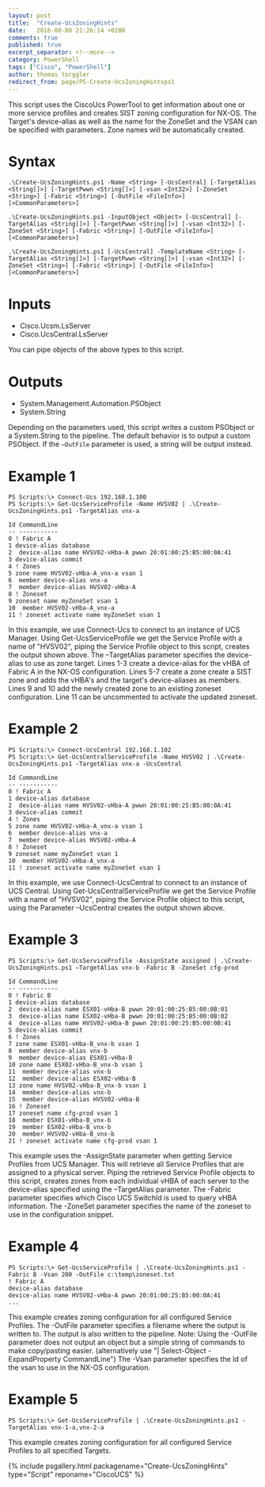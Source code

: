 ```yaml
---
layout: post
title:  "Create-UcsZoningHints"
date:   2016-08-08 21:26:14 +0200
comments: true
published: true
excerpt_separator: <!--more-->
category: PowerShell
tags: ["Cisco", "PowerShell"]
author: thomas torggler
redirect_from: page/PS-Create-UcsZoningHintsps1
---
```


This script uses the CiscoUcs PowerTool to get information about one or more service profiles and creates SIST zoning configuration for NX-OS. The Target's device-alias as well as the name for the ZoneSet and the VSAN can be specified with parameters. Zone names will be automatically created.
<!--more-->

# Syntax
```
.\Create-UcsZoningHints.ps1 -Name <String> [-UcsCentral] [-TargetAlias <String[]>] [-TargetPwwn <String[]>] [-vsan <Int32>] [-ZoneSet <String>] [-Fabric <String>] [-OutFile <FileInfo>] [<CommonParameters>]

.\Create-UcsZoningHints.ps1 -InputObject <Object> [-UcsCentral] [-TargetAlias <String[]>] [-TargetPwwn <String[]>] [-vsan <Int32>] [-ZoneSet <String>] [-Fabric <String>] [-OutFile <FileInfo>] [<CommonParameters>]

.\Create-UcsZoningHints.ps1 [-UcsCentral] -TemplateName <String> [-TargetAlias <String[]>] [-TargetPwwn <String[]>] [-vsan <Int32>] [-ZoneSet <String>] [-Fabric <String>] [-OutFile <FileInfo>] [<CommonParameters>]
```

# Inputs
- Cisco.Ucsm.LsServer
- Cisco.UcsCentral.LsServer

You can pipe objects of the above types to this script.

# Outputs
- System.Management.Automation.PSObject
- System.String

Depending on the parameters used, this script writes a custom PSObject or a System.String to the pipeline. The default behavior is to output a custom PSObject. If the ```–OutFile``` parameter is used, a string will be output instead.

# Example 1
```
PS Scripts:\> Connect-Ucs 192.168.1.100
PS Scripts:\> Get-UcsServiceProfile -Name HVSV02 | .\Create-UcsZoningHints.ps1 -TargetAlias vnx-a

Id CommandLine
-- -----------
0 ! Fabric A
1 device-alias database
2  device-alias name HVSV02-vHba-A pwwn 20:01:00:25:B5:00:0A:41
3 device-alias commit
4 ! Zones
5 zone name HVSV02-vHba-A_vnx-a vsan 1
6  member device-alias vnx-a
7  member device-alias HVSV02-vHba-A
8 ! Zoneset
9 zoneset name myZoneSet vsan 1
10  member HVSV02-vHba-A_vnx-a
11 ! zoneset activate name myZoneSet vsan 1
````

In this example, we use Connect-Ucs to connect to an instance of UCS Manager. Using Get-UcsServiceProfile we get the Service Profile with a name of "HVSV02", piping the Service Profile object to this script, creates the output shown above. The –TargetAlias parameter specifies the device-alias to use as zone target.
Lines 1-3 create a device-alias for the vHBA of Fabric A in the NX-OS configuration.
Lines 5-7 create a zone create a SIST zone and adds the vHBA's and the target's device-aliases as members.
Lines 9 and 10 add the newly created zone to an existing zoneset configuration.
Line 11 can be uncommented to activate the updated zoneset.

# Example 2
```
PS Scripts:\> Connect-UcsCentral 192.168.1.102
PS Scripts:\> Get-UcsCentralServiceProfile -Name HVSV02 | .\Create-UcsZoningHints.ps1 -TargetAlias vnx-a -UcsCentral

Id CommandLine
-- -----------
0 ! Fabric A
1 device-alias database
2  device-alias name HVSV02-vHba-A pwwn 20:01:00:25:B5:00:0A:41
3 device-alias commit
4 ! Zones
5 zone name HVSV02-vHba-A_vnx-a vsan 1
6  member device-alias vnx-a
7  member device-alias HVSV02-vHba-A
8 ! Zoneset
9 zoneset name myZoneSet vsan 1
10  member HVSV02-vHba-A_vnx-a
11 ! zoneset activate name myZoneSet vsan 1
```
In this example, we use Connect-UcsCentral to connect to an instance of UCS Central. Using Get-UcsCentralServiceProfile we get the Service Profile with a name of "HVSV02", piping the Service Profile object to this script, using the Parameter –UcsCentral creates the output shown above.


# Example 3
```
PS Scripts:\> Get-UcsServiceProfile -AssignState assigned | .\Create-UcsZoningHints.ps1 –TargetAlias vnx-b -Fabric B -ZoneSet cfg-prod

Id CommandLine
-- -----------
0 ! Fabric B
1 device-alias database
2  device-alias name ESX01-vHba-B pwwn 20:01:00:25:B5:00:0B:01
3  device-alias name ESX02-vHba-B pwwn 20:01:00:25:B5:00:0B:02
4  device-alias name HVSV02-vHba-B pwwn 20:01:00:25:B5:00:0B:41
5 device-alias commit
6 ! Zones
7 zone name ESX01-vHba-B_vnx-b vsan 1
8  member device-alias vnx-b
9  member device-alias ESX01-vHba-B
10 zone name ESX02-vHba-B_vnx-b vsan 1
11  member device-alias vnx-b
12  member device-alias ESX02-vHba-B
13 zone name HVSV02-vHba-B_vnx-b vsan 1
14  member device-alias vnx-b
15  member device-alias HVSV02-vHba-B
16 ! Zoneset
17 zoneset name cfg-prod vsan 1
18  member ESX01-vHba-B_vnx-b
19  member ESX02-vHba-B_vnx-b
20  member HVSV02-vHba-B_vnx-b
21 ! zoneset activate name cfg-prod vsan 1
```
This example uses the -AssignState parameter when getting Service Profiles from UCS Manager. This will retrieve all Service Profiles that are assigned to a physical server. Piping the retrieved Service Profile objects to this script, creates zones from each individual vHBA of each server to the device-alias specified using the –TargetAlias parameter.
The -Fabric parameter specifies which Cisco UCS SwitchId is used to query vHBA information.
The -ZoneSet parameter specifies the name of the zoneset to use in the configuration snippet.

# Example 4
```
PS Scripts:\> Get-UcsServiceProfile | .\Create-UcsZoningHints.ps1 -Fabric B -Vsan 200 -OutFile c:\temp\zoneset.txt
! Fabric A
device-alias database
device-alias name HVSV02-vHba-A pwwn 20:01:00:25:B5:00:0A:41
...
```
This example creates zoning configuration for all configured Service Profiles. The -OutFile parameter specifies a filename where the output is written to. The output is also written to the pipeline.
Note: Using the -OutFile parameter does not output an object but a simple string of commands to make copy/pasting easier. 
(alternatively use "| Select-Object -ExpandProperty CommandLine")
The -Vsan parameter specifies the Id of the vsan to use in the NX-OS configuration.

# Example 5
````
PS Scripts:\> Get-UcsServiceProfile | .\Create-UcsZoningHints.ps1 -TargetAlias vnx-1-a,vnx-2-a
````
This example creates zoning configuration for all configured Service Profiles to all specified Targets.

{% include psgallery.html packagename="Create-UcsZoningHints" type="Script" reponame="CiscoUCS" %}